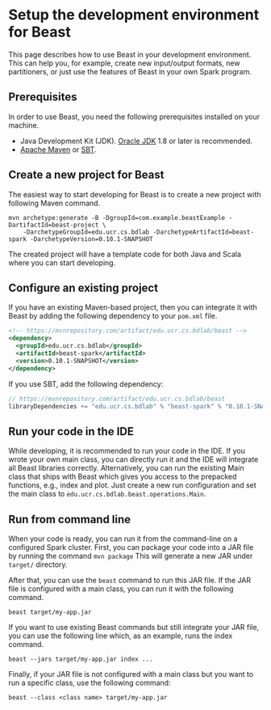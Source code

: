 # Setup the development environment for Beast

This page describes how to use Beast in your development environment.
This can help you, for example, create new input/output formats, new partitioners, or just use the features
of Beast in your own Spark program.

## Prerequisites

In order to use Beast, you need the following prerequisites installed on your machine.

* Java Development Kit (JDK). [Oracle JDK](https://www.oracle.com/technetwork/java/javase/downloads/index.html) 1.8 or later is recommended.
* [Apache Maven](https://maven.apache.org/) or [SBT](https://www.scala-sbt.org).

## Create a new project for Beast

The easiest way to start developing for Beast is to create a new project with following Maven command.
```shell
mvn archetype:generate -B -DgroupId=com.example.beastExample -DartifactId=beast-project \
    -DarchetypeGroupId=edu.ucr.cs.bdlab -DarchetypeArtifactId=beast-spark -DarchetypeVersion=0.10.1-SNAPSHOT
```

The created project will have a template code for both Java and Scala where you can start developing.

## Configure an existing project

If you have an existing Maven-based project, then you can integrate it with Beast by
adding the following dependency to your `pom.xml` file.
```xml
<!-- https://mvnrepository.com/artifact/edu.ucr.cs.bdlab/beast -->
<dependency>
  <groupId>edu.ucr.cs.bdlab</groupId>
  <artifactId>beast-spark</artifactId>
  <version>0.10.1-SNAPSHOT</version>
</dependency>
```
If you use SBT, add the following dependency:
```scala
// https://mvnrepository.com/artifact/edu.ucr.cs.bdlab/beast
libraryDependencies += "edu.ucr.cs.bdlab" % "beast-spark" % "0.10.1-SNAPSHOT" pomOnly()
```

## Run your code in the IDE
While developing, it is recommended to run your code in the IDE. If you wrote your own main class, you can directly
run it and the IDE will integrate all Beast libraries correctly.
Alternatively, you can run the existing Main class that ships with Beast which gives you access to the prepacked
functions, e.g., index and plot. Just create a new run configuration and set the main class to
`edu.ucr.cs.bdlab.beast.operations.Main`.

## Run from command line

When your code is ready, you can run it from the command-line on a configured Spark cluster.
First, you can package your code into a JAR file by running the command `mvn package`
This will generate a new JAR under `target/` directory.

After that, you can use the `beast` command to run this JAR file. If the JAR file is configured with a main class,
you can run it with the following command.
```shell
beast target/my-app.jar
```

If you want to use existing Beast commands but still integrate your JAR file, you can use the following line
which, as an example, runs the index command.
```shell
beast --jars target/my-app.jar index ...
```

Finally, if your JAR file is not configured with a main class but you want to run a specific class, use the following
command:
```shell
beast --class <class name> target/my-app.jar
```
